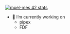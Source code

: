   [![moel-mes 42 stats](https://badge.mediaplus.ma/darckblue/moel-mes)](https://github.com/maywanel)
  - 🔭 I’m currently working on
    - pipex
    - FDF
<!--
**maywanel/maywanel** is a ✨ _special_ ✨ repository because its `README.md` (this file) appears on your GitHub profile.

Here are some ideas to get you started:

- 🔭 I’m currently working on ...
- 🌱 I’m currently learning ...
- 👯 I’m looking to collaborate on ...
- 🤔 I’m looking for help with ...
- 💬 Ask me about ...
- 📫 How to reach me: ...
- ⚡ Fun fact: ...
-->

